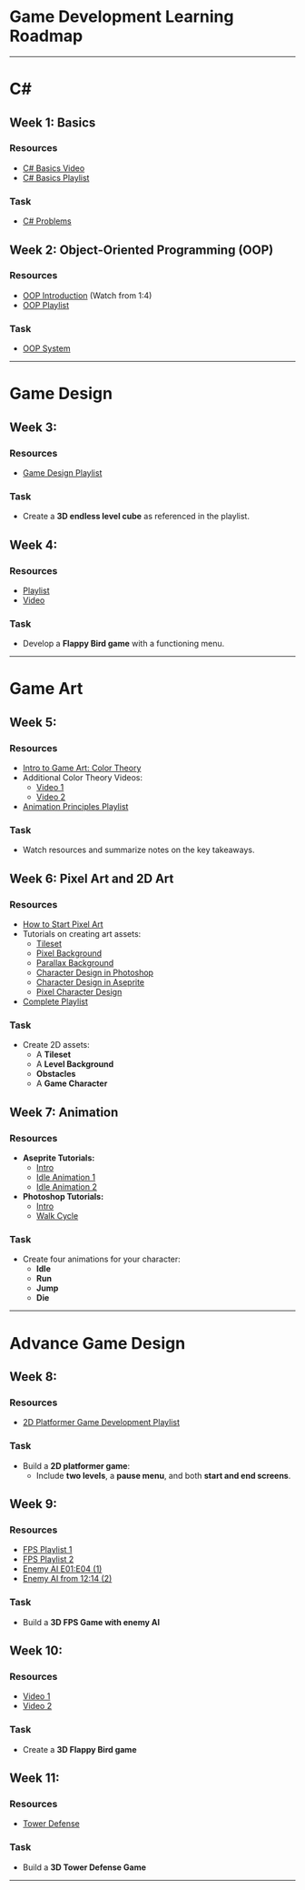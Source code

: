 # Game Development Learning Roadmap


---
# C# 
## Week 1: Basics

### Resources
- [C# Basics Video](https://youtu.be/gfkTfcpWqAY?si=BMcD4I8HoMYzHfLX)
- [C# Basics Playlist](https://youtu.be/pSiIHe2uZ2w?si=U52PBzzwdkdZIKd1)

### Task
- [C# Problems](https://drive.google.com/file/d/1vq_-dLM8OHch2ze-ALMiYHCZ7tdqICHc/view?usp=sharing)


## Week 2: Object-Oriented Programming (OOP)

### Resources
- [OOP Introduction](https://youtu.be/fK2lLVqc8UY?si=V7OOS52Wyn-fljLl) (Watch from 1:4)
- [OOP Playlist](https://youtube.com/playlist?list=PLnzqK5HvcpwQfXeFaGHRYQfyQrJjOy43u&si=QaFo5RSJhuSVctnY)

### Task
- [OOP System](https://drive.google.com/file/d/1oJ-Ya5HF26yYf1ktg_2a3HrzZa-X1GO6/view?usp=sharing)

---
# Game Design

## Week 3:

### Resources
- [Game Design Playlist](https://youtube.com/playlist?list=PLPV2KyIb3jR53Jce9hP7G5xC4O9AgnOuL&si=xyNPnm7WUXP33EES)

### Task
- Create a **3D endless level cube** as referenced in the playlist.


## Week 4:

### Resources
- [Playlist](https://youtube.com/playlist?list=PLX2vGYjWbI0QBJUI5wI3lBTaz85k37dwo&si=0VGt7KwvlHJba9n1)
- [Video](https://youtu.be/ihvBiJ1oC9U?si=ZxQHLSUvtCE-vyMo)

### Task
- Develop a **Flappy Bird game** with a functioning menu.

---
# Game Art
## Week 5: 

### Resources
- [Intro to Game Art: Color Theory](https://youtu.be/NBg3GjrcMF4?si=5cGCaFSYa40WJhro)
- Additional Color Theory Videos:
  - [Video 1](https://youtu.be/BMIa1LyWPAo?si=PiPZKXCsfibzSWwC)
  - [Video 2](https://youtu.be/YeI6Wqn4I78?si=cxP102x4XK3bQDBC)
- [Animation Principles Playlist](https://youtube.com/playlist?list=PL-bOh8btec4CXd2ya1NmSKpi92U_l6ZJd&si=bdcol0vJCPWcQuig)

### Task
- Watch resources and summarize notes on the key takeaways.


## Week 6: Pixel Art and 2D Art

### Resources
- [How to Start Pixel Art](https://youtu.be/WUlgvNe4BLU?si=MKhXb1ypPEzMgHpP)
- Tutorials on creating art assets:
  - [Tileset](https://youtu.be/btnH0x7_1g8?si=gd_xo5D2A_GuahKZ)
  - [Pixel Background](https://youtu.be/OsRqXyE3rOI?si=XPhchO3WnfyM3Ui9)
  - [Parallax Background](https://youtu.be/7_qw0tWR3yk?si=aWWEu0rUUmNSNF5N)
  - [Character Design in Photoshop](https://youtu.be/rLdA4Amea7Y?si=TDDAeaeVY4cDP35j)
  - [Character Design in Aseprite](https://youtu.be/UPAHMyN9YeQ?si=jfolKIMtEtNF_xw9)
  - [Pixel Character Design](https://youtu.be/vXm5VjZA4Ys?si=ThwAKLGzSugsLx6X)
- [Complete Playlist](https://youtube.com/playlist?list=PLR3Ra9cf8aV06i2jKmgKvcYVHI86-4K_b&si=0u6zQUwffX3gwqBN)

### Task
- Create 2D assets:
  - A **Tileset**
  - A **Level Background**
  - **Obstacles**
  - A **Game Character**


## Week 7: Animation

### Resources
- **Aseprite Tutorials:**
  - [Intro](https://youtu.be/N4Z4MdZ1KWY?si=Fhm3nuAhN22GuEVG)
  - [Idle Animation 1](https://youtu.be/zqOv4wyKOQw?si=GxHhlSQbOdq2HDI6)
  - [Idle Animation 2](https://youtu.be/vs-ierVdE7I?si=s-13irRvkMl1ot-F)
- **Photoshop Tutorials:**
  - [Intro](https://youtu.be/jdnCOlATb-c?si=5lxKGS2SarL54AAv)
  - [Walk Cycle](https://youtu.be/7T6yOk5n-zk?si=4kkwOYaW2Zzvk7N6)

### Task
- Create four animations for your character:
  - **Idle**
  - **Run**
  - **Jump**
  - **Die**

---
# Advance Game Design
## Week 8: 

### Resources
- [2D Platformer Game Development Playlist](https://youtube.com/playlist?list=PLrnPJCHvNZuCVTz6lvhR81nnaf1a-b67U&si=Iki9KVUKtawZVIPy)

### Task
- Build a **2D platformer game**:
  - Include **two levels**, a **pause menu**, and both **start and end screens**.

## Week 9: 

### Resources
- [FPS Playlist 1]([https://youtube.com/playlist?list=PLrnPJCHvNZuCVTz6lvhR81nnaf1a-b67U&si=Iki9KVUKtawZVIPy](https://youtube.com/playlist?list=PLPV2KyIb3jR7dFbE2UQYu7QWMdUgDnlnk&si=1WasW_RjBx9G6XAN))
- [FPS Playlist 2](https://youtube.com/playlist?list=PLGUw8UNswJEOv8c5ZcoHarbON6mIEUFBC&si=fNMIzyalkrqS9F8I)
- [Enemy AI E01:E04 (1)](https://youtube.com/playlist?list=PL0WgRP7BtOewNtJdJNE-YjlpcU-wl1lAi&si=e4mZxX4EdupRrxnj)
- [Enemy AI from 12:14 (2)](https://youtube.com/playlist?list=PL0WgRP7BtOexM4HPofmi9ta9TlQr77J12&si=YwuSecrhjcePfUXM)

### Task
-  Build a **3D FPS Game with enemy AI**
  
## Week 10: 

### Resources
- [Video 1]([[https://youtube.com/playlist?list=PLrnPJCHvNZuCVTz6lvhR81nnaf1a-b67U&si=Iki9KVUKtawZVIPy](https://youtube.com/playlist?list=PLPV2KyIb3jR7dFbE2UQYu7QWMdUgDnlnk&si=1WasW_RjBx9G6XAN)](https://youtu.be/BXc11tl2YtI?si=ttzQutsvTyGoKSta))
- [Video 2]([https://youtube.com/playlist?list=PLGUw8UNswJEOv8c5ZcoHarbON6mIEUFBC&si=fNMIzyalkrqS9F8I](https://youtu.be/3pBuqncIg5k?si=sN1YtnG-Z7r-ua4K))
 
### Task
-  Create a **3D Flappy Bird game**

## Week 11: 

### Resources
- [Tower Defense](https://youtube.com/playlist?list=PLPV2KyIb3jR4u5jX8za5iU1cqnQPmbzG0&si=-Oq5ma6Q1UB1slxm)
 
### Task
-  Build a **3D Tower Defense Game**

---
